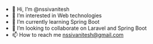 - 👋 Hi, I’m @nssivanitesh
- 👀 I’m interested in Web technologies
- 🌱 I’m currently learning Spring Boot
- 💞️ I’m looking to collaborate on Laravel and Spring Boot
- 📫 How to reach me nssivanitesh@gmail.com

<!---
nssivanitesh/nssivanitesh is a ✨ special ✨ repository because its `README.md` (this file) appears on your GitHub profile.
You can click the Preview link to take a look at your changes.
--->
